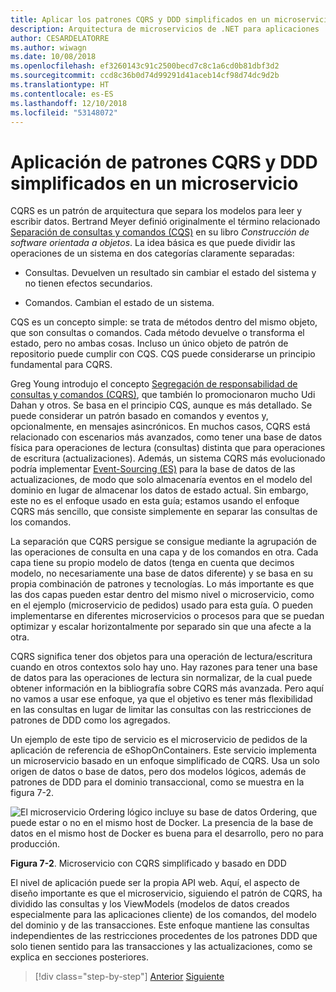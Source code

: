 ```yaml
---
title: Aplicar los patrones CQRS y DDD simplificados en un microservicio
description: Arquitectura de microservicios de .NET para aplicaciones .NET en contenedores | Información sobre la relación general entre patrones DDD y CQRS.
author: CESARDELATORRE
ms.author: wiwagn
ms.date: 10/08/2018
ms.openlocfilehash: ef3260143c91c2500becd7c8c1a6cd0b81dbf3d2
ms.sourcegitcommit: ccd8c36b0d74d99291d41aceb14cf98d74dc9d2b
ms.translationtype: HT
ms.contentlocale: es-ES
ms.lasthandoff: 12/10/2018
ms.locfileid: "53148072"
---
```

# <a name="apply-simplified-cqrs-and-ddd-patterns-in-a-microservice"></a>Aplicación de patrones CQRS y DDD simplificados en un microservicio

CQRS es un patrón de arquitectura que separa los modelos para leer y escribir datos. Bertrand Meyer definió originalmente el término relacionado [Separación de consultas y comandos (CQS)](https://martinfowler.com/bliki/CommandQuerySeparation.html) en su libro *Construcción de software orientada a objetos*. La idea básica es que puede dividir las operaciones de un sistema en dos categorías claramente separadas:

- Consultas. Devuelven un resultado sin cambiar el estado del sistema y no tienen efectos secundarios.

- Comandos. Cambian el estado de un sistema.

CQS es un concepto simple: se trata de métodos dentro del mismo objeto, que son consultas o comandos. Cada método devuelve o transforma el estado, pero no ambas cosas. Incluso un único objeto de patrón de repositorio puede cumplir con CQS. CQS puede considerarse un principio fundamental para CQRS.

Greg Young introdujo el concepto [Segregación de responsabilidad de consultas y comandos (CQRS)](https://martinfowler.com/bliki/CQRS.html), que también lo promocionaron mucho Udi Dahan y otros. Se basa en el principio CQS, aunque es más detallado. Se puede considerar un patrón basado en comandos y eventos y, opcionalmente, en mensajes asincrónicos. En muchos casos, CQRS está relacionado con escenarios más avanzados, como tener una base de datos física para operaciones de lectura (consultas) distinta que para operaciones de escritura (actualizaciones). Además, un sistema CQRS más evolucionado podría implementar [Event-Sourcing (ES)](http://codebetter.com/gregyoung/2010/02/20/why-use-event-sourcing/) para la base de datos de las actualizaciones, de modo que solo almacenaría eventos en el modelo del dominio en lugar de almacenar los datos de estado actual. Sin embargo, este no es el enfoque usado en esta guía; estamos usando el enfoque CQRS más sencillo, que consiste simplemente en separar las consultas de los comandos.

La separación que CQRS persigue se consigue mediante la agrupación de las operaciones de consulta en una capa y de los comandos en otra. Cada capa tiene su propio modelo de datos (tenga en cuenta que decimos modelo, no necesariamente una base de datos diferente) y se basa en su propia combinación de patrones y tecnologías. Lo más importante es que las dos capas pueden estar dentro del mismo nivel o microservicio, como en el ejemplo (microservicio de pedidos) usado para esta guía. O pueden implementarse en diferentes microservicios o procesos para que se puedan optimizar y escalar horizontalmente por separado sin que una afecte a la otra.

CQRS significa tener dos objetos para una operación de lectura/escritura cuando en otros contextos solo hay uno. Hay razones para tener una base de datos para las operaciones de lectura sin normalizar, de la cual puede obtener información en la bibliografía sobre CQRS más avanzada. Pero aquí no vamos a usar ese enfoque, ya que el objetivo es tener más flexibilidad en las consultas en lugar de limitar las consultas con las restricciones de patrones de DDD como los agregados.

Un ejemplo de este tipo de servicio es el microservicio de pedidos de la aplicación de referencia de eShopOnContainers. Este servicio implementa un microservicio basado en un enfoque simplificado de CQRS. Usa un solo origen de datos o base de datos, pero dos modelos lógicos, además de patrones de DDD para el dominio transaccional, como se muestra en la figura 7-2.

![El microservicio Ordering lógico incluye su base de datos Ordering, que puede estar o no en el mismo host de Docker. La presencia de la base de datos en el mismo host de Docker es buena para el desarrollo, pero no para producción.](./media/image2.png)

**Figura 7-2**. Microservicio con CQRS simplificado y basado en DDD

El nivel de aplicación puede ser la propia API web. Aquí, el aspecto de diseño importante es que el microservicio, siguiendo el patrón de CQRS, ha dividido las consultas y los ViewModels (modelos de datos creados especialmente para las aplicaciones cliente) de los comandos, del modelo del dominio y de las transacciones. Este enfoque mantiene las consultas independientes de las restricciones procedentes de los patrones DDD que solo tienen sentido para las transacciones y las actualizaciones, como se explica en secciones posteriores.

>[!div class="step-by-step"]
>[Anterior](index.md)
>[Siguiente](eshoponcontainers-cqrs-ddd-microservice.md)